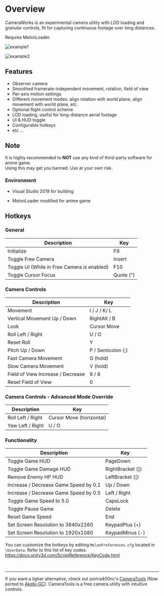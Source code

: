 # Overview #

CameraWorks is an experimental camera utility with LOD loading and granular controls, fit for capturing continuous footage over long distances.

Requres MelonLoader.

![example1](https://i.ibb.co/HP24pKM/CW-Demo-A1.png)

![example2](https://i.ibb.co/NZ2dQJ3/CW-Demo-A2.png)

## Features ##

 - Observer camera
 - Smoothed framerate-independent movement, rotation, field of view
 - Per-axis motion settings
 - Different movement modes: align rotation with world plane, align movement with world plane, etc.
 - Optional flight control scheme
 - LOD loading, useful for long-distance aerial footage
 - UI & HUD toggle
 - Configurable hotkeys
 - etc ...

## Note ##
It is highly recommended to **NOT** use any kind of third-party software for anime game.  
Using this may get you banned. Use at your own risk.

### Environment ###

- Visual Studio 2019 for building

- MelonLoader modified for anime game

## Hotkeys ##

### General ###
| Description | Key |
|--|--|
| Initialize | F9 |
| Toggle Free Camera | Insert |
| Toggle UI (While in Free Camera is enabled)| F10 |
| Toggle Cursor Focus | Quote (") |

### Camera Controls ###
| Description | Key |
|--|--|
| Movement | I / J / K/ L
| Vertical Movement Up / Down | RightAlt / B |
| Look | Cursor Move |
| Roll Left / Right | U / O |
| Reset Roll | Y |
| Pitch Up / Down | P / Semicolon (;) |
| Fast Camera Movement | G (hold) |
| Slow Camera Movement | V (hold) |
| Field of View Increase / Decrease | 9 / 8 |
| Reset Field of View | 0 |

### Camera Controls - Advanced Mode Override ###
| Description | Key |
|--|--|
| Roll Left / Right | Cursor Move (horizontal) |
| Yaw Left / Right | U / O |

### Functionality ###
| Description | Key |
|--|--|
| Toggle Game HUD | PageDown |
| Toggle Game Damage HUD | RightBracket (]) |
| Remove Enemy HP HUD | LeftBracket ([) |
| Increase / Decrease Game Speed by 0.1 | Up / Down|
| Increase / Decrease Game Speed by 0.5 | Left / Right |
| Toggle Game Speed to 5.0 | CapsLock |
| Toggle Pause Game | Delete |
| Reset Game Speed | End |
| Set Screen Resolution to 3840x2160 | KeypadPlus (+)|
| Set Screen Resolution to 1920x1080 | KeypadMinus (-)|




You can customize the hotkeys by editing `MelonPreferences.cfg` located in `\UserData`. 
Refer to this list of key codes: https://docs.unity3d.com/ScriptReference/KeyCode.html 

<br>

---
If you want a ligher alternative, check out portra400nc's [CameraTools](https://github.com/portra400nc/CameraTools) (Now ported to [Akebi-GC](https://github.com/Akebi-Group/Akebi-GC)). CameraTools is a free camera utility with intuitive controls.
